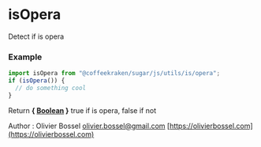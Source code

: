 # isOpera

Detect if is opera

### Example

```js
import isOpera from "@coffeekraken/sugar/js/utils/is/opera";
if (isOpera()) {
  // do something cool
}
```

Return **{ [Boolean](https://developer.mozilla.org/fr/docs/Web/JavaScript/Reference/Objets_globaux/Boolean) }** true if is opera, false if not

Author : Olivier Bossel [olivier.bossel@gmail.com](mailto:olivier.bossel@gmail.com) [https://olivierbossel.com](https://olivierbossel.com)
